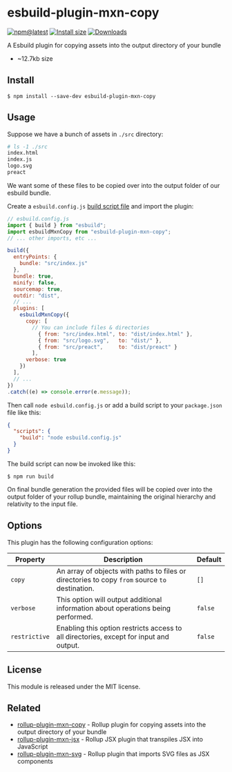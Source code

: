 # esbuild-plugin-mxn-copy

[![npm@latest](https://badgen.net/npm/v/esbuild-plugin-mxn-copy)](https://www.npmjs.com/package/esbuild-plugin-mxn-copy)
[![Install size](https://packagephobia.now.sh/badge?p=esbuild-plugin-mxn-copy)](https://packagephobia.now.sh/result?p=esbuild-plugin-mxn-copy)
[![Downloads](https://img.shields.io/npm/dm/esbuild-plugin-mxn-copy.svg)](https://npmjs.com/esbuild-plugin-mxn-copy)

A Esbuild plugin for copying assets into the output directory of your bundle

- ~12.7kb size

## Install

```
$ npm install --save-dev esbuild-plugin-mxn-copy
```

## Usage

Suppose we have a bunch of assets in `./src` directory:

```bash
# ls -1 ./src
index.html
index.js
logo.svg
preact
```

We want some of these files to be copied over into the output folder of our esbuild bundle.

Create a `esbuild.config.js` [build script file](https://esbuild.github.io/getting-started/#build-scripts) and import the plugin:

```js
// esbuild.config.js
import { build } from "esbuild";
import esbuildMxnCopy from "esbuild-plugin-mxn-copy";
// ... other imports, etc ...

build({
  entryPoints: {
    bundle: "src/index.js"
  },
  bundle: true,
  minify: false,
  sourcemap: true,
  outdir: "dist",
  // ...
  plugins: [
    esbuildMxnCopy({
      copy: [
        // You can include files & directories
          { from: "src/index.html", to: "dist/index.html" },
          { from: "src/logo.svg",   to: "dist/" },
          { from: "src/preact",     to: "dist/preact" }
        ],
      verbose: true
    })
  ],
  // ...
})
.catch((e) => console.error(e.message));
```

Then call `node esbuild.config.js` or add a build script to your `package.json` file like this:

```json
{
  "scripts": {
    "build": "node esbuild.config.js"
  }
}
```

The build script can now be invoked like this:

```
$ npm run build
```

On final bundle generation the provided files will be copied over into the output folder of your rollup bundle, maintaining the original hierarchy and relativity to the input file.

## Options

This plugin has the following configuration options:

| Property      | Description    | Default      |
|---------------|----------------|--------------|
| `copy`        | An array of objects with paths to files or directories to copy `from` source `to` destination. | `[]` |
| `verbose`     | This option will output additional information about operations being performed. | `false` |
| `restrictive` | Enabling this option restricts access to all directories, except for input and output. | `false` |

## License

This module is released under the MIT license.

## Related

- [rollup-plugin-mxn-copy](https://github.com/ZimNovich/rollup-plugin-mxn-copy) - Rollup plugin for copying assets into the output directory of your bundle
- [rollup-plugin-mxn-jsx](https://github.com/ZimNovich/rollup-plugin-mxn-jsx) - Rollup JSX plugin that transpiles JSX into JavaScript
- [rollup-plugin-mxn-svg](https://github.com/ZimNovich/rollup-plugin-mxn-svg) - Rollup plugin that imports SVG files as JSX components
